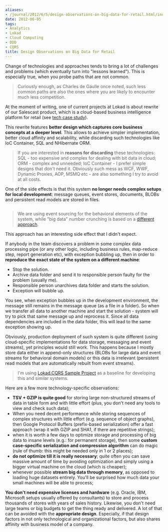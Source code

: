 ```yaml
---
aliases:
- /journal/2012/6/5/design-observations-on-big-data-for-retail.html/index.html
date: 2012-06-05
tags:
- Analytics
- Lokad
- Cloud Computing
- DDD
- CQRS
title: Design Observations on Big Data for Retail
---
```

<p>Change of technologies and approaches tends to bring a lot of challenges and problems (which eventually turn into "lessons learned"). This is especially true, when you probe paths that are not common.</p>

<blockquote>
  <p>Curiously enough, as Charles de Gaulle once noted, such less common paths are also the ones where you are likely to encounter much less competition.</p>
</blockquote>

<p>At the moment of writing, one of current projects at Lokad is about rewrite of our Salescast product, which is a cloud-based business intelligence platform for retail  (see <a href="http://cqrsguide.com/case:lokad-salescast">tech case study</a>).</p>

<p>This rewrite features <strong>better design which captures core business concepts at a deeper level</strong>. This allows to achieve simpler implementation, better cloud affinity and scalability, while discarding such technologies like IoC Container, SQL and NHibernate ORM.</p>

<blockquote>
  <p>If you are interested in <strong>reasons for discarding</strong> these technologies: SQL - too expensive and complex for dealing with bit data in cloud; ORM - complex and unneeded; IoC Container - I prefer simple designs that don't need it. Obviously such mess as WCF, WWF, Dynamic Proxies, AOP, MSMQ etc - are also something I try to avoid at all costs.</p>
</blockquote>

<p>One of the side effects is that this system <strong>no longer needs complex setups for local development</strong>: message queues, event stores, documents, BLOBs and persistent read models are stored in files. </p>

<p><span class="full-image-block ssNonEditable"><span><img src="/storage/uploads/2012/06/2012-06-05_s2-data.jpg" alt=""/></span></span></p>

<blockquote>
  <p>We are using event sourcing for the behavioral elements of the system, while "big data" number crunching is based on a <a href="http://abdullin.com/journal/2012/5/2/processing-big-data-in-cloud-a-la-lokad.html">different approach</a>.</p>
</blockquote>

<p>This approach has an interesting side effect that I didn't expect.</p>

<p>If anybody in the team discovers a problem in some complex data processing pipe (or any other logic, including business rules, map-reduce step, report generation etc), with exception bubbling up, then in order to <strong>reproduce the exact state of the system on a different machine</strong>: </p>

<ul>
<li>Stop the solution.</li>
<li>Archive data folder and send it to responsible person faulty for the problem (usually me).</li>
<li>Responsible person unarchives data folder and starts the solution.</li>
<li>Exception will bubble up.</li>
</ul>

<p>You see, when exception bubbles up in the development environment, the message still remains in the message queue (as a file in a folder). So when we transfer all data to another machine and start the solution - system will try to pick that same message up and reprocess it. Since all data dependencies are included in the data folder, this will lead to the same exception showing up.</p>

<p>Obviously, production deployment of such system is quite different (using cloud-specific implementations for data storage, messaging and event streams), yet principles would still work. This happens because I mostly store data either in append-only structures (BLOBs for large data and event streams for behavioral domain models) or this data is irrelevant (persistent read models that are automatically rebuilt from event streams).</p>

<blockquote>
  <p>I'm using <a href="http://lokad.github.com/lokad-cqrs/">Lokad.CQRS Sample Project</a> as a baseline for developing this and similar systems.</p>
</blockquote>

<p>Here are a few more technology-specific observations:</p>

<ul>
<li><strong>TSV + GZIP is quite good</strong> for storing large non-structured streams of data in table form and with little effort (plus, you don't need any tools to view and check such data);</li>
<li>When you need decent performance while storing sequences of complex structures with little effort (e.g. sequence of object graphs), then Google Protocol Buffers (prefix-based serialization) offer a fast approach (wrap it with GZIP and SHA1, if there are repetitive strings);</li>
<li>when it is worth a few days to optimize storage and processing of big data to insane levels (e.g.: for permanent storage), then some <strong>custom case-specific serialization and compression algorithm</strong> can do magic (rule of thumb: this might be needed only in 1 or 2 places);</li>
<li><strong>do not optimize till it is really necessary</strong>; quite often you can save massive amount of time by avoiding optimization and simply using a bigger virtual machine on the cloud (which is cheaper);</li>
<li>whenever possible <strong>stream big data through memory</strong>, as opposed to loading huge datasets entirely. You'll be surprised how much data your small machines will be able to process;</li>
</ul>

<p><strong>You don't need expensive licenses and hardware</strong> (e.g. Oracle, IBM, Microsoft setups usually offered by consultants) to store and process thousands of stores with years of sales history. Likewise, you don't need large teams or big budgets to get the thing ready and delivered. A lot of that can be avoided with the <strong>appropriate design</strong>. Especially, if that design factors in not only technological and organizational factors, but also shares affinity with business model of a company.</p>

